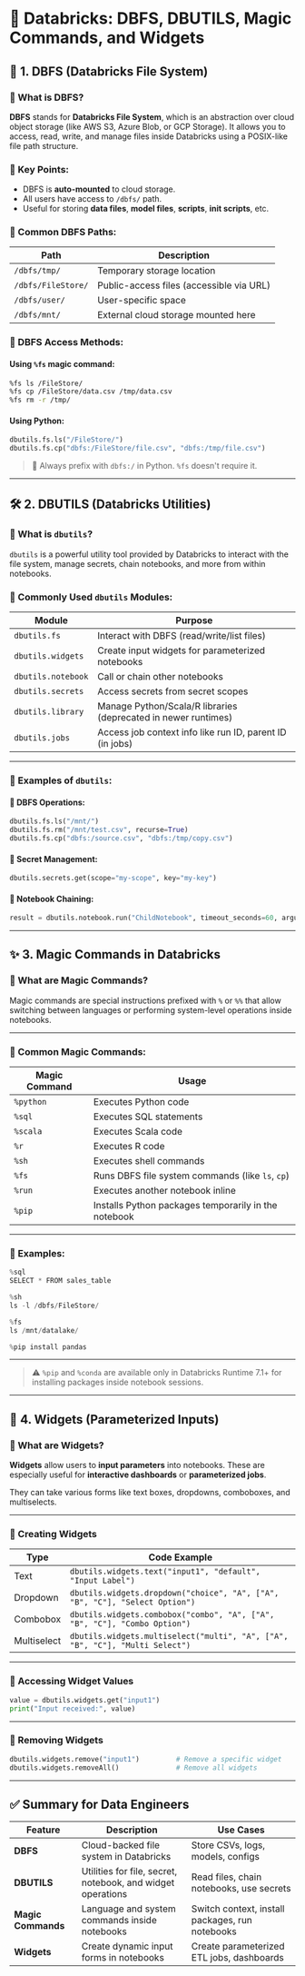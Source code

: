 # 📘 Databricks: DBFS, DBUTILS, Magic Commands, and Widgets

## 📂 1. DBFS (Databricks File System)

### 🔹 What is DBFS?

**DBFS** stands for **Databricks File System**, which is an abstraction over cloud object storage (like AWS S3, Azure Blob, or GCP Storage). It allows you to access, read, write, and manage files inside Databricks using a POSIX-like file path structure.

### 🔹 Key Points:

- DBFS is **auto-mounted** to cloud storage.
- All users have access to `/dbfs/` path.
- Useful for storing **data files**, **model files**, **scripts**, **init scripts**, etc.

### 🔹 Common DBFS Paths:

| Path | Description |
|------|-------------|
| `/dbfs/tmp/` | Temporary storage location |
| `/dbfs/FileStore/` | Public-access files (accessible via URL) |
| `/dbfs/user/` | User-specific space |
| `/dbfs/mnt/` | External cloud storage mounted here |

### 🔹 DBFS Access Methods:

#### Using `%fs` magic command:

```bash
%fs ls /FileStore/
%fs cp /FileStore/data.csv /tmp/data.csv
%fs rm -r /tmp/
```

#### Using Python:

```python
dbutils.fs.ls("/FileStore/")
dbutils.fs.cp("dbfs:/FileStore/file.csv", "dbfs:/tmp/file.csv")
```

> 🧠 Always prefix with `dbfs:/` in Python. `%fs` doesn't require it.

---

## 🛠️ 2. DBUTILS (Databricks Utilities)

### 🔹 What is `dbutils`?

`dbutils` is a powerful utility tool provided by Databricks to interact with the file system, manage secrets, chain notebooks, and more from within notebooks.

### 🔹 Commonly Used `dbutils` Modules:

| Module             | Purpose                                                        |
| ------------------ | -------------------------------------------------------------- |
| `dbutils.fs`       | Interact with DBFS (read/write/list files)                     |
| `dbutils.widgets`  | Create input widgets for parameterized notebooks               |
| `dbutils.notebook` | Call or chain other notebooks                                  |
| `dbutils.secrets`  | Access secrets from secret scopes                              |
| `dbutils.library`  | Manage Python/Scala/R libraries (deprecated in newer runtimes) |
| `dbutils.jobs`     | Access job context info like run ID, parent ID (in jobs)       |

---

### 🔹 Examples of `dbutils`:

#### 📁 DBFS Operations:

```python
dbutils.fs.ls("/mnt/")
dbutils.fs.rm("/mnt/test.csv", recurse=True)
dbutils.fs.cp("dbfs:/source.csv", "dbfs:/tmp/copy.csv")
```

#### 🔑 Secret Management:

```python
dbutils.secrets.get(scope="my-scope", key="my-key")
```

#### 🔄 Notebook Chaining:

```python
result = dbutils.notebook.run("ChildNotebook", timeout_seconds=60, arguments={"input": "value"})
```

---

## ✨ 3. Magic Commands in Databricks

### 🔹 What are Magic Commands?

Magic commands are special instructions prefixed with `%` or `%%` that allow switching between languages or performing system-level operations inside notebooks.

---

### 🔹 Common Magic Commands:

| Magic Command | Usage                                                |
| ------------- | ---------------------------------------------------- |
| `%python`     | Executes Python code                                 |
| `%sql`        | Executes SQL statements                              |
| `%scala`      | Executes Scala code                                  |
| `%r`          | Executes R code                                      |
| `%sh`         | Executes shell commands                              |
| `%fs`         | Runs DBFS file system commands (like `ls`, `cp`)     |
| `%run`        | Executes another notebook inline                     |
| `%pip`        | Installs Python packages temporarily in the notebook |

---

### 🔹 Examples:

```python
%sql
SELECT * FROM sales_table

%sh
ls -l /dbfs/FileStore/

%fs
ls /mnt/datalake/

%pip install pandas
```

---

> ⚠️ `%pip` and `%conda` are available only in Databricks Runtime 7.1+ for installing packages inside notebook sessions.

---

## 🧩 4. Widgets (Parameterized Inputs)

### 🔹 What are Widgets?

**Widgets** allow users to **input parameters** into notebooks. These are especially useful for **interactive dashboards** or **parameterized jobs**.

They can take various forms like text boxes, dropdowns, comboboxes, and multiselects.

---

### 🔹 Creating Widgets

| Type        | Code Example                                                                 |
| ----------- | ---------------------------------------------------------------------------- |
| Text        | `dbutils.widgets.text("input1", "default", "Input Label")`                   |
| Dropdown    | `dbutils.widgets.dropdown("choice", "A", ["A", "B", "C"], "Select Option")`  |
| Combobox    | `dbutils.widgets.combobox("combo", "A", ["A", "B", "C"], "Combo Option")`    |
| Multiselect | `dbutils.widgets.multiselect("multi", "A", ["A", "B", "C"], "Multi Select")` |

---

### 🔹 Accessing Widget Values

```python
value = dbutils.widgets.get("input1")
print("Input received:", value)
```

---

### 🔹 Removing Widgets

```python
dbutils.widgets.remove("input1")         # Remove a specific widget
dbutils.widgets.removeAll()              # Remove all widgets
```

---

## ✅ Summary for Data Engineers

| Feature            | Description                                                 | Use Cases                                       |
| ------------------ | ----------------------------------------------------------- | ----------------------------------------------- |
| **DBFS**           | Cloud-backed file system in Databricks                      | Store CSVs, logs, models, configs               |
| **DBUTILS**        | Utilities for file, secret, notebook, and widget operations | Read files, chain notebooks, use secrets        |
| **Magic Commands** | Language and system commands inside notebooks               | Switch context, install packages, run notebooks |
| **Widgets**        | Create dynamic input forms in notebooks                     | Create parameterized ETL jobs, dashboards       |

